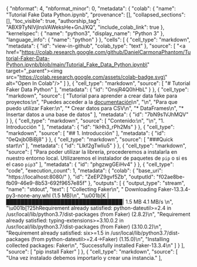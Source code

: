 {
  "nbformat": 4,
  "nbformat_minor": 0,
  "metadata": {
    "colab": {
      "name": "Tutorial Fake Data Python.ipynb",
      "provenance": [],
      "collapsed_sections": [],
      "toc_visible": true,
      "authorship_tag": "ABX9TyNlVjInsVAWeksHe+GnJ/KQ",
      "include_colab_link": true
    },
    "kernelspec": {
      "name": "python3",
      "display_name": "Python 3"
    },
    "language_info": {
      "name": "python"
    }
  },
  "cells": [
    {
      "cell_type": "markdown",
      "metadata": {
        "id": "view-in-github",
        "colab_type": "text"
      },
      "source": [
        "<a href=\"https://colab.research.google.com/github/DanielCarmonaPhantom/Tutorial-Faker-Data-Python.ipynb/blob/main/Tutorial_Fake_Data_Python.ipynb\" target=\"_parent\"><img src=\"https://colab.research.google.com/assets/colab-badge.svg\" alt=\"Open In Colab\"/></a>"
      ]
    },
    {
      "cell_type": "markdown",
      "source": [
        "# Tutorial Faker Data Python"
      ],
      "metadata": {
        "id": "OnsjR4Q0hHbL"
      }
    },
    {
      "cell_type": "markdown",
      "source": [
        "Tutorial para aprender a crear data fake para proyectos:\n",
        "Puedes acceder a la [documentación](https://faker.readthedocs.io/en/master/)\n",
        "\n",
        "Para que puedo utilizar Faker:\n",
        "* Crear datos para CSV\n",
        "* DataFrames\n",
        "* Insertar datos a una base de datos"
      ],
      "metadata": {
        "id": "7bN9s1VJhMQV"
      }
    },
    {
      "cell_type": "markdown",
      "source": [
        "Contenido:\n",
        "\n",
        "1. Introducción "
      ],
      "metadata": {
        "id": "IkHh3_rPh2Ms"
      }
    },
    {
      "cell_type": "markdown",
      "source": [
        "## 1. Introducción"
      ],
      "metadata": {
        "id": "0eQxjb0BiBj8"
      }
    },
    {
      "cell_type": "markdown",
      "source": [
        "###Quick start\n"
      ],
      "metadata": {
        "id": "Llkf2gTwliu5"
      }
    },
    {
      "cell_type": "markdown",
      "source": [
        "Para poder utilizar la librería, procederemos a instalarla en nuestro entorno local. Utilizaremos el instalador de paquetes de `pip` o si es el caso `pip3`"
      ],
      "metadata": {
        "id": "phgzwgGEiHv4"
      }
    },
    {
      "cell_type": "code",
      "execution_count": 1,
      "metadata": {
        "colab": {
          "base_uri": "https://localhost:8080/"
        },
        "id": "ZeEPZ9gvf5Zb",
        "outputId": "f02ae8be-fb09-46e9-8b53-692f9657e85f"
      },
      "outputs": [
        {
          "output_type": "stream",
          "name": "stdout",
          "text": [
            "Collecting Faker\n",
            "  Downloading Faker-13.3.4-py3-none-any.whl (1.5 MB)\n",
            "\u001b[K     |████████████████████████████████| 1.5 MB 4.1 MB/s \n",
            "\u001b[?25hRequirement already satisfied: python-dateutil>=2.4 in /usr/local/lib/python3.7/dist-packages (from Faker) (2.8.2)\n",
            "Requirement already satisfied: typing-extensions>=3.10.0.2 in /usr/local/lib/python3.7/dist-packages (from Faker) (3.10.0.2)\n",
            "Requirement already satisfied: six>=1.5 in /usr/local/lib/python3.7/dist-packages (from python-dateutil>=2.4->Faker) (1.15.0)\n",
            "Installing collected packages: Faker\n",
            "Successfully installed Faker-13.3.4\n"
          ]
        }
      ],
      "source": [
        "pip install Faker"
      ]
    },
    {
      "cell_type": "markdown",
      "source": [
        "Una vez instalado debemos importarlo y crear una instancia."
      ],
      "metadata": {
        "id": "6cT_o76SlIXf"
      }
    },
    {
      "cell_type": "code",
      "source": [
        "from faker import Faker\n",
        "fake = Faker()"
      ],
      "metadata": {
        "id": "nxb9m6cxiYBd"
      },
      "execution_count": 2,
      "outputs": []
    },
    {
      "cell_type": "markdown",
      "source": [
        "Para poder usarlo, llamaremos el método de los datos que deseas generar aleatoriamente."
      ],
      "metadata": {
        "id": "WPcM9w85kk2v"
      }
    },
    {
      "cell_type": "code",
      "source": [
        "print(fake.name())"
      ],
      "metadata": {
        "colab": {
          "base_uri": "https://localhost:8080/"
        },
        "id": "f3ilfEwykjMA",
        "outputId": "2711da2a-452a-4e91-9d73-68a8800041f2"
      },
      "execution_count": 3,
      "outputs": [
        {
          "output_type": "stream",
          "name": "stdout",
          "text": [
            "Deborah Jacobs\n"
          ]
        }
      ]
    },
    {
      "cell_type": "markdown",
      "source": [
        "### Datos regionales"
      ],
      "metadata": {
        "id": "955hOyS_ocl2"
      }
    },
    {
      "cell_type": "markdown",
      "source": [
        "Tambien podemos cambiar la locación regional cambiando los provedores para obtener datos regionales. En la [página de provedores](https://faker.readthedocs.io/en/stable/providers.html) puedes encontrar más información al respecto.\n",
        "\n",
        "No solo puedes cambiar la locación regional si no tambien los elementos a generar.\n",
        "\n",
        "Para generar datos de una localización es en español, podemos pasar como argumento `es_ES` al momento de instanciar para obtener datos regionales en español. Si te interesa alguna otra región, puedes encontrarla en [Localized Providers](https://faker.readthedocs.io/en/stable/locales.html).\n",
        "\n",
        "Al final contamos con una sección para visualizar los metodos especiales generados para el idioma en español."
      ],
      "metadata": {
        "id": "V44DV7_smEvw"
      }
    },
    {
      "cell_type": "code",
      "source": [
        "fake = Faker('es_ES')"
      ],
      "metadata": {
        "id": "svl-9gAjldA6"
      },
      "execution_count": 6,
      "outputs": []
    },
    {
      "cell_type": "code",
      "source": [
        "print(fake.name())"
      ],
      "metadata": {
        "colab": {
          "base_uri": "https://localhost:8080/"
        },
        "id": "4gxh7uNJlrtf",
        "outputId": "e35b3497-c4d1-4ce9-90de-52c1f467510b"
      },
      "execution_count": 7,
      "outputs": [
        {
          "output_type": "stream",
          "name": "stdout",
          "text": [
            "Florentina Pérez Pozuelo\n"
          ]
        }
      ]
    },
    {
      "cell_type": "markdown",
      "source": [
        "Datos de la región de México"
      ],
      "metadata": {
        "id": "xdS9JXKznoJk"
      }
    },
    {
      "cell_type": "code",
      "source": [
        "fake = Faker('es_MX')"
      ],
      "metadata": {
        "id": "HT59VQg4nQQX"
      },
      "execution_count": 11,
      "outputs": []
    },
    {
      "cell_type": "code",
      "source": [
        "print(fake.address())"
      ],
      "metadata": {
        "colab": {
          "base_uri": "https://localhost:8080/"
        },
        "id": "BUMksJLenkKF",
        "outputId": "ca269b52-2e57-4af3-91e6-2b45fe26c270"
      },
      "execution_count": 12,
      "outputs": [
        {
          "output_type": "stream",
          "name": "stdout",
          "text": [
            "Continuación Campeche 914 077\n",
            "Vieja Alemania, GRO 03389-4294\n"
          ]
        }
      ]
    },
    {
      "cell_type": "code",
      "source": [
        ""
      ],
      "metadata": {
        "id": "jcWTz3KNoB3x"
      },
      "execution_count": null,
      "outputs": []
    }
  ]
}
